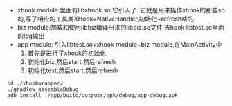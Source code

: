 

- xhook module:里面有libxhook.so,它引入了. 它就是用来操作xhook的那些so的,写了相应的工具类XHook+NativeHandler,初始化+refresh啥的.
- biz module:加载和使用libbiz编译出来的libbiz.so文件,去hook libtest.so里面的log输出
- app module: 引入libtest.so+xhook module+biz module,在MainActivity中
  1. 首先是进行了xhook的初始化
  2. 初始化biz,然后start,然后refresh
  3. 初始化test,然后start,然后refresh

```
cd ./xhookwrapper/
./gradlew assembleDebug
adb install ./app/build/outputs/apk/debug/app-debug.apk
```
